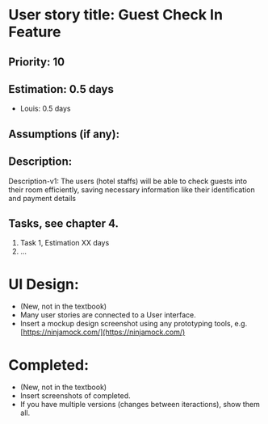 # User story title: Guest Check In Feature


## Priority: 10


## Estimation: 0.5 days
* Louis: 0.5 days


## Assumptions (if any):


## Description:
Description-v1: The users (hotel staffs) will be able to check guests into their room efficiently, saving necessary information like their identification and payment details


## Tasks, see chapter 4.
1. Task 1, Estimation XX days
2. ...


# UI Design:
* (New, not in the textbook) 
* Many user stories are connected to a User interface.
* Insert a mockup design screenshot using any prototyping tools, e.g. [https://ninjamock.com/](https://ninjamock.com/)

# Completed:
* (New, not in the textbook) 
* Insert screenshots of completed. 
* If you have multiple versions (changes between iteractions), show them all.
